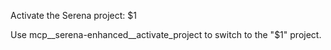 Activate the Serena project: $1

Use mcp__serena-enhanced__activate_project to switch to the "$1" project.